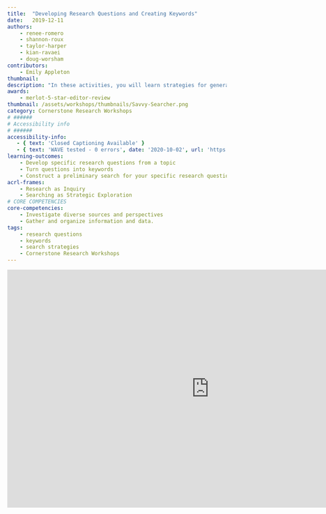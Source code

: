 ```yaml
---
title:  "Developing Research Questions and Creating Keywords"
date:   2019-12-11
authors:
    - renee-romero
    - shannon-roux
    - taylor-harper
    - kian-ravaei
    - doug-worsham
contributors:
    - Emily Appleton
thumbnail: 
description: "In these activities, you will learn strategies for generating research questions and turning those questions into keywords. Coming up with keywords will help you craft more effective searches!"
awards:
    - merlot-5-star-editor-review
thumbnail: /assets/workshops/thumbnails/Savvy-Searcher.png
category: Cornerstone Research Workshops
# ######
# Accessibility info
# ######
accessibility-info:
   - { text: 'Closed Captioning Available' }
   - { text: 'WAVE tested - 0 errors', date: '2020-10-02', url: 'https://wave.webaim.org/' }
learning-outcomes:
    - Develop specific research questions from a topic
    - Turn questions into keywords
    - Construct a preliminary search for your specific research question
acrl-frames:
    - Research as Inquiry
    - Searching as Strategic Exploration
# CORE COMPETENCIES
core-competencies:
    - Investigate diverse sources and perspectives
    - Gather and organize information and data.
tags:
    - research questions
    - keywords
    - search strategies
    - Cornerstone Research Workshops
---
```

<iframe src="https://ccle.ucla.edu/mod/hvp/embed.php?id=2242526" width="926" height="546" frameborder="0" allowfullscreen="allowfullscreen"></iframe><script src="https://ccle.ucla.edu/mod/hvp/library/js/h5p-resizer.js" charset="UTF-8"></script>
